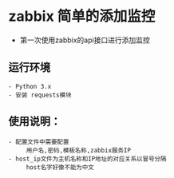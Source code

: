 # zabbix 简单的添加监控

  - 第一次使用zabbix的api接口进行添加监控

## 运行环境
	- Python 3.x
	- 安装 requests模块
  
  
## 使用说明：
    - 配置文件中需要配置
         用户名,密码,模板名称,zabbix服务IP
    - host_ip文件为主机名称和IP地址的对应关系以冒号分隔
         host名字好像不能为中文
    